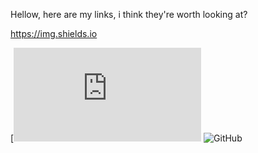 Hellow, here are my links, i think they're worth looking at?

https://img.shields.io

[![Website](https://goboun.github.io/hebc/portfolio/main.html)
![GitHub](https://github.com/Goboun)
